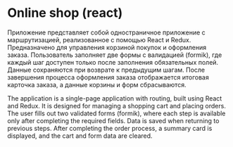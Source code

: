 # Online shop (react)

Приложение представляет собой одностраничное приложение с маршрутизацией, реализованное с помощью React и Redux.
Предназначено для управления корзиной покупок и оформления заказа.
Пользователь заполняет две формы с валидацией (formik), где каждый шаг доступен только после заполнения обязательных полей. Данные сохраняются при возврате к предыдущим шагам.
После завершения процесса оформления заказа отображается итоговая карточка заказа, а данные корзины и форм сбрасываются.

The application is a single-page application with routing, built using React and Redux.
It is designed for managing a shopping cart and placing orders.
The user fills out two validated forms (formik), where each step is available only after completing the required fields.
Data is saved when returning to previous steps.
After completing the order process, a summary card is displayed, and the cart and form data are cleared.

